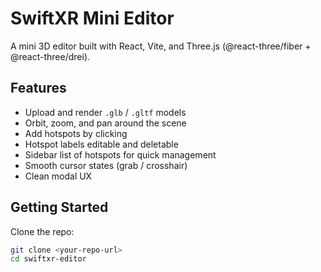 # SwiftXR Mini Editor

A mini 3D editor built with React, Vite, and Three.js (@react-three/fiber + @react-three/drei).

## Features

- Upload and render `.glb` / `.gltf` models
- Orbit, zoom, and pan around the scene
- Add hotspots by clicking
- Hotspot labels editable and deletable
- Sidebar list of hotspots for quick management
- Smooth cursor states (grab / crosshair)
- Clean modal UX

## Getting Started

Clone the repo:

```bash
git clone <your-repo-url>
cd swiftxr-editor
```
